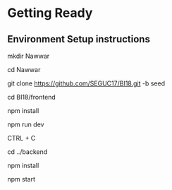 # Getting Ready

## Environment Setup instructions

mkdir Nawwar

cd Nawwar

git clone https://github.com/SEGUC17/BI18.git -b seed

cd BI18/frontend

npm install

npm run dev

CTRL + C

cd ../backend

npm install

npm start
